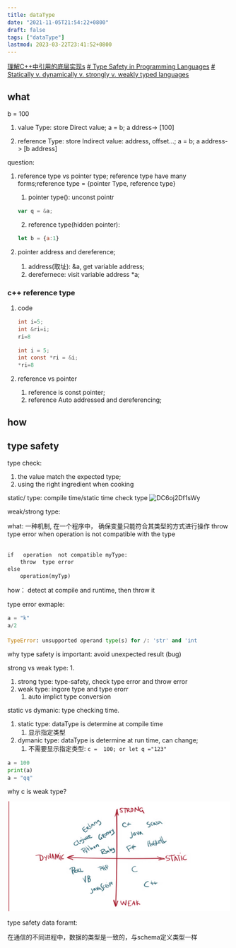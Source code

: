 ```yaml
---
title: dataType
date: "2021-11-05T21:54:22+0800"
draft: false
tags: ["dataType"]
lastmod: 2023-03-22T23:41:52+0800
---
```


[理解C++中引用的底层实现s](https://blog.csdn.net/Mind_V/article/details/78619163)
[# Type Safety in Programming Languages](https://www.baeldung.com/cs/type-safety-programming#:~:text=A%20type%20safe%20language%20maintains,out%2Dof%2Dmemory%20exception.)
[# Statically v. dynamically v. strongly v. weakly typed languages](https://www.educative.io/answers/statically-v-dynamically-v-strongly-v-weakly-typed-languages)

## what

b = 100

1. value  Type: store Direct value;
    a = b;
    a ddress-> [100]

2. reference Type: store Indirect value: address, offset...;
    a = b;
    a address-> [b address]

question:

1. reference type vs pointer type;
    reference type have many forms;reference type = {pointer Type, reference type}
    1. pointer type(): unconst pointr

    ```go
    var q = &a;
    ```

    2. reference type(hidden pointer):

    ```js
    let b = {a:1}
    ```

2. pointer address and dereference;
   1. address(取址): &a, get variable address;
   2. derefernece: visit variable address *a;

### c++ reference type  

1. code

    ```c
    int i=5;
    int &ri=i;
    ri=8
   ```

    ```c
    int i = 5;
    int const *ri = &i;
    *ri=8
    ```

2. reference vs  pointer
    1. reference is const pointer;
    2. reference Auto  addressed and dereferencing;

## how 



## type safety



type check:  
1. the value match  the expected type;
2. using the right ingredient when cooking 

static/ type:  compile time/static time check type 
![DC6oj2Df1sWy](https://raw.githubusercontent.com/atony2099/imgs/master/20230324/DC6oj2Df1sWy.jpg)

weak/strong type: 


what: 
一种机制, 在一个程序中，  确保变量只能符合其类型的方式进行操作
throw type error  when  operation is not compatible with the type  
```

if   operation  not compatible myType:
	throw  type error 
else
	operation(myTyp)
```


how： detect at compile and runtime, then throw it 


type error exmaple:
```python
a = "k"
a/2 

TypeError: unsupported operand type(s) for /: 'str' and 'int
```

why  type  safety is important: avoid unexpected  result (bug)


strong vs weak type:
1.   

1. strong type: type-safety,   check  type error  and throw error 
2. weak type:  ingore type and  type erorr
	1. auto implict type conversion 


static vs dymanic: type checking time.




1.  static  type:   dataType is determine at compile time 
	1.  显示指定类型
2. dymanic type: dataType is determine at run time, can change; 
	1. 不需要显示指定类型:  `c =  100; or let q ="123"`

```python
a = 100
print(a)
a = "qq"
```


why c is weak type?





![xAXncw4LU5bX](https://raw.githubusercontent.com/atony2099/imgs/master/20230323/xAXncw4LU5bX.png)



type safety  data foramt:

在通信的不同进程中，数据的类型是一致的，与schema定义类型一样


